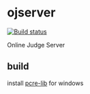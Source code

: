 ojserver
========

[![Build status](https://ci.appveyor.com/api/projects/status/rs79gbfuswg5sv68)](https://ci.appveyor.com/project/duguying/ojserver)<br>

Online Judge Server

## build ##

install [pcre-lib](http://gnuwin32.sourceforge.net/packages/pcre.htm) for windows


